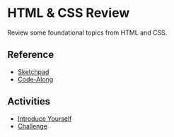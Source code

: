 # HTML & CSS Review
Review some foundational topics from HTML and CSS.

## Reference
- [Sketchpad](https://sketch.io/sketchpad/)
- [Code-Along](HtmlCssReviewCodeAlong.md)

## Activities
- [Introduce Yourself](IntroduceYourself.md)
- [Challenge](Challenge.md)